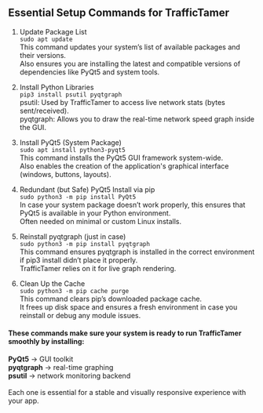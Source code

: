 ## Essential Setup Commands for TrafficTamer

1. Update Package List<br>
```sudo apt update```<br>
This command updates your system’s list of available packages and their versions.<br>
Also ensures you are installing the latest and compatible versions of dependencies like PyQt5 and system tools.

2. Install Python Libraries<br>
```pip3 install psutil pyqtgraph```<br>
psutil: Used by TrafficTamer to access live network stats (bytes sent/received).<br>
pyqtgraph: Allows you to draw the real-time network speed graph inside the GUI.

3. Install PyQt5 (System Package)<br>
```sudo apt install python3-pyqt5```<br>
This command installs the PyQt5 GUI framework system-wide.<br>
Also enables the creation of the application's graphical interface (windows, buttons, layouts).

4. Redundant (but Safe) PyQt5 Install via pip<br>
```sudo python3 -m pip install PyQt5```<br>
In case your system package doesn’t work properly, this ensures that PyQt5 is available in your Python environment.<br>
Often needed on minimal or custom Linux installs.

5. Reinstall pyqtgraph (just in case)<br>
```sudo python3 -m pip install pyqtgraph```<br>
This command ensures pyqtgraph is installed in the correct environment if pip3 install didn’t place it properly.<br>
TrafficTamer relies on it for live graph rendering.

6. Clean Up the Cache<br>
```sudo python3 -m pip cache purge```<br>
This command clears pip’s downloaded package cache.<br>
It frees up disk space and ensures a fresh environment in case you reinstall or debug any module issues.


#### These commands make sure your system is ready to run TrafficTamer smoothly by installing:

**PyQt5** → GUI toolkit<br>
**pyqtgraph** → real-time graphing<br>
**psutil** → network monitoring backend<br>
<br>
Each one is essential for a stable and visually responsive experience with your app.

